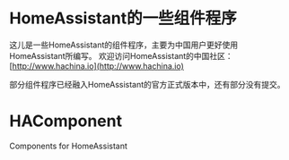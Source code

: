 # HomeAssistant的一些组件程序
这儿是一些HomeAssistant的组件程序，主要为中国用户更好使用HomeAssistant所编写。
欢迎访问HomeAssistant的中国社区：[http://www.hachina.io](http://www.hachina.io)

部分组件程序已经融入HomeAssistant的官方正式版本中，还有部分没有提交。



# HAComponent
Components for HomeAssistant
